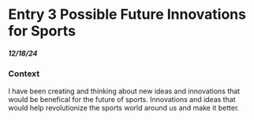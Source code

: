# Entry 3  Possible Future Innovations for Sports
##### 12/18/24

### Context 
I have been creating and thinking about new ideas and innovations that would be benefical for the future of sports. Innovations and ideas that would help revolutionize the sports world around us and make it better.  

